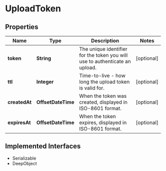 

# UploadToken

## Properties

Name | Type | Description | Notes
------------ | ------------- | ------------- | -------------
**token** | **String** | The unique identifier for the token you will use to authenticate an upload. |  [optional]
**ttl** | **Integer** | Time-to-live - how long the upload token is valid for. |  [optional]
**createdAt** | **OffsetDateTime** | When the token was created, displayed in ISO-8601 format. |  [optional]
**expiresAt** | **OffsetDateTime** | When the token expires, displayed in ISO-8601 format. |  [optional]


## Implemented Interfaces

* Serializable
* DeepObject


